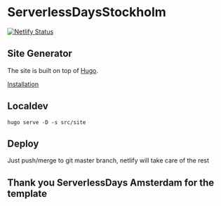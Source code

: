 # ServerlessDaysStockholm

[![Netlify Status](https://api.netlify.com/api/v1/badges/aeda4c96-9e3b-405d-9106-91163477b416/deploy-status)](https://app.netlify.com/sites/brave-ritchie-630574/deploys)

## Site Generator

The site is built on top of [Hugo](https://gohugo.io).

[Installation](https://gohugo.io/getting-started/installing/)

## Localdev

```
hugo serve -D -s src/site
```

## Deploy

Just push/merge to git master branch, netlify will take care of the rest

## Thank you ServerlessDays Amsterdam for the template
